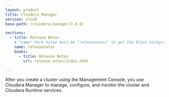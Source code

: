 ```yaml
---
layout: product
title: Cloudera Manager
version: cloud
base-path: /cloudera-manager/7.0.0/

sections:
  - title: Release Notes
    # "name" here below must be "releasenotes" to get the black background
    name: releasenotes
    books:
      - title: Release Notes
        url: release-notes/index.html

---
```

After you create a cluster using the Management Console, you use
Cloudera Manager to manage, configure, and monitor the cluster and
Cloudera Runtime services.
